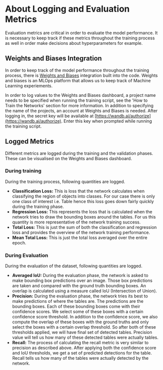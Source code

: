 # About Logging and Evaluation Metrics
Evaluation metrics are critical in order to evaluate the model performance. It is necessary to keep track if these metrics throughout the training process as well in order make decisions about hyperparameters for example.

## Weights and Biases Integration
In order to keep track of the model performance throughout the training process, there is [Weights and Biases](https://wandb.ai/site) integration built into the code. Weights and biases is an MLOps platform that allows us to keep track of Machine Learning experiements.

In order to log values to the Weights and Biases dashboard, a project name needs to be specified when running the training script, see the 'How to Train the Networks' section for more information. In addition to specifying the name of the projects, an account at Weights and Biases is needed. After logging in, the secret key will be available at [https://wandb.ai/authorize](https://wandb.ai/authorize). Enter this key when prompted while running the training script. 

## Logged Metrics
Different metrics are logged during the training and the validation phases. These can be visualised on the Weights and Biases dashboard. 

### During training
During the training process, following quantities are logged.

- **Classification Loss:** This is loss that the network calculates when classifying the region of objects into classes. For our case there is only one class of interest i.e. Table hence this loss goes down fairly quickly during the training phase.
- **Regression Loss:** This represents the loss that is calculated when the network tries to draw the bounding boxes around the tables. For us this quantity is more representative of the network training success.
- **Total Loss:** This is just the sum of both the classification and regression loss and provides the overview of the network training performance.
- **Mean Total Loss:** This is just the total loss averaged over the entire epoch.
  
### During Evaluation
During the evaluation of the dataset, following quantities are logged.

- **Averaged IoU:** During the evaluation phase, the network is asked to make bounding box predictions over an image. Those box predictions are taken and compared with the ground truth bounding boxes. An overlap is calculated using a measure called IoU (Intersection of Union). 
- **Precision:** During the evaluation phase, the network tries its best to make predictions of where the tables are. The predictions are the bounding boxes. Each of these bounding boxes come with their confidence scores. We select some of these boxes with a certain confidence score threshold. In addition to the confidence score, we also compute the overlap of these boxes with the ground truths and only select the boxes with a certain overlap threshold. So after both of these thresholds applied, we will have final set of detected tables. Precision value will tell us how many of these detected tables were actually tables. 
- **Recall:** The process of calculating the recall metric is very similar to precision as described above. After applying both the confidence score and IoU thresholds, we get a set of predicted detections for the table. Recall tells us how many of the tables were actually detected by the network. 